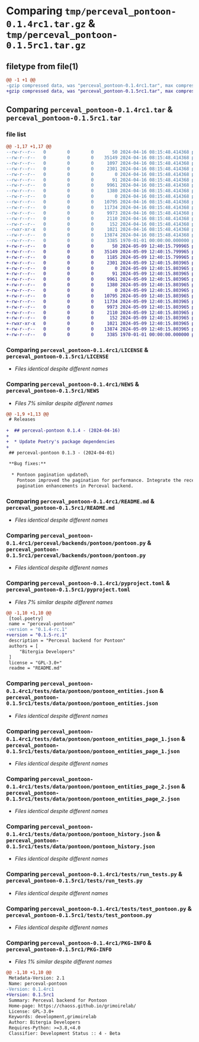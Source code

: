 # Comparing `tmp/perceval_pontoon-0.1.4rc1.tar.gz` & `tmp/perceval_pontoon-0.1.5rc1.tar.gz`

## filetype from file(1)

```diff
@@ -1 +1 @@
-gzip compressed data, was "perceval_pontoon-0.1.4rc1.tar", max compression
+gzip compressed data, was "perceval_pontoon-0.1.5rc1.tar", max compression
```

## Comparing `perceval_pontoon-0.1.4rc1.tar` & `perceval_pontoon-0.1.5rc1.tar`

### file list

```diff
@@ -1,17 +1,17 @@
--rw-r--r--   0        0        0       50 2024-04-16 08:15:48.414368 perceval_pontoon-0.1.4rc1/AUTHORS
--rw-r--r--   0        0        0    35149 2024-04-16 08:15:48.414368 perceval_pontoon-0.1.4rc1/LICENSE
--rw-r--r--   0        0        0     1097 2024-04-16 08:15:48.414368 perceval_pontoon-0.1.4rc1/NEWS
--rw-r--r--   0        0        0     2301 2024-04-16 08:15:48.414368 perceval_pontoon-0.1.4rc1/README.md
--rw-r--r--   0        0        0        0 2024-04-16 08:15:48.414368 perceval_pontoon-0.1.4rc1/perceval/backends/pontoon/__init__.py
--rw-r--r--   0        0        0       91 2024-04-16 08:15:48.414368 perceval_pontoon-0.1.4rc1/perceval/backends/pontoon/_version.py
--rw-r--r--   0        0        0     9961 2024-04-16 08:15:48.414368 perceval_pontoon-0.1.4rc1/perceval/backends/pontoon/pontoon.py
--rw-r--r--   0        0        0     1380 2024-04-16 08:15:48.414368 perceval_pontoon-0.1.4rc1/pyproject.toml
--rw-r--r--   0        0        0        0 2024-04-16 08:15:48.414368 perceval_pontoon-0.1.4rc1/tests/__init__.py
--rw-r--r--   0        0        0    10795 2024-04-16 08:15:48.414368 perceval_pontoon-0.1.4rc1/tests/data/pontoon/pontoon_entities.json
--rw-r--r--   0        0        0    11734 2024-04-16 08:15:48.414368 perceval_pontoon-0.1.4rc1/tests/data/pontoon/pontoon_entities_page_1.json
--rw-r--r--   0        0        0     9973 2024-04-16 08:15:48.414368 perceval_pontoon-0.1.4rc1/tests/data/pontoon/pontoon_entities_page_2.json
--rw-r--r--   0        0        0     2110 2024-04-16 08:15:48.414368 perceval_pontoon-0.1.4rc1/tests/data/pontoon/pontoon_history.json
--rw-r--r--   0        0        0      152 2024-04-16 08:15:48.414368 perceval_pontoon-0.1.4rc1/tests/data/pontoon/pontoon_locales.json
--rwxr-xr-x   0        0        0     1021 2024-04-16 08:15:48.414368 perceval_pontoon-0.1.4rc1/tests/run_tests.py
--rw-r--r--   0        0        0    13874 2024-04-16 08:15:48.414368 perceval_pontoon-0.1.4rc1/tests/test_pontoon.py
--rw-r--r--   0        0        0     3385 1970-01-01 00:00:00.000000 perceval_pontoon-0.1.4rc1/PKG-INFO
+-rw-r--r--   0        0        0       50 2024-05-09 12:40:15.799965 perceval_pontoon-0.1.5rc1/AUTHORS
+-rw-r--r--   0        0        0    35149 2024-05-09 12:40:15.799965 perceval_pontoon-0.1.5rc1/LICENSE
+-rw-r--r--   0        0        0     1185 2024-05-09 12:40:15.799965 perceval_pontoon-0.1.5rc1/NEWS
+-rw-r--r--   0        0        0     2301 2024-05-09 12:40:15.803965 perceval_pontoon-0.1.5rc1/README.md
+-rw-r--r--   0        0        0        0 2024-05-09 12:40:15.803965 perceval_pontoon-0.1.5rc1/perceval/backends/pontoon/__init__.py
+-rw-r--r--   0        0        0       91 2024-05-09 12:40:15.803965 perceval_pontoon-0.1.5rc1/perceval/backends/pontoon/_version.py
+-rw-r--r--   0        0        0     9961 2024-05-09 12:40:15.803965 perceval_pontoon-0.1.5rc1/perceval/backends/pontoon/pontoon.py
+-rw-r--r--   0        0        0     1380 2024-05-09 12:40:15.803965 perceval_pontoon-0.1.5rc1/pyproject.toml
+-rw-r--r--   0        0        0        0 2024-05-09 12:40:15.803965 perceval_pontoon-0.1.5rc1/tests/__init__.py
+-rw-r--r--   0        0        0    10795 2024-05-09 12:40:15.803965 perceval_pontoon-0.1.5rc1/tests/data/pontoon/pontoon_entities.json
+-rw-r--r--   0        0        0    11734 2024-05-09 12:40:15.803965 perceval_pontoon-0.1.5rc1/tests/data/pontoon/pontoon_entities_page_1.json
+-rw-r--r--   0        0        0     9973 2024-05-09 12:40:15.803965 perceval_pontoon-0.1.5rc1/tests/data/pontoon/pontoon_entities_page_2.json
+-rw-r--r--   0        0        0     2110 2024-05-09 12:40:15.803965 perceval_pontoon-0.1.5rc1/tests/data/pontoon/pontoon_history.json
+-rw-r--r--   0        0        0      152 2024-05-09 12:40:15.803965 perceval_pontoon-0.1.5rc1/tests/data/pontoon/pontoon_locales.json
+-rwxr-xr-x   0        0        0     1021 2024-05-09 12:40:15.803965 perceval_pontoon-0.1.5rc1/tests/run_tests.py
+-rw-r--r--   0        0        0    13874 2024-05-09 12:40:15.803965 perceval_pontoon-0.1.5rc1/tests/test_pontoon.py
+-rw-r--r--   0        0        0     3385 1970-01-01 00:00:00.000000 perceval_pontoon-0.1.5rc1/PKG-INFO
```

### Comparing `perceval_pontoon-0.1.4rc1/LICENSE` & `perceval_pontoon-0.1.5rc1/LICENSE`

 * *Files identical despite different names*

### Comparing `perceval_pontoon-0.1.4rc1/NEWS` & `perceval_pontoon-0.1.5rc1/NEWS`

 * *Files 7% similar despite different names*

```diff
@@ -1,9 +1,13 @@
 # Releases
 
+  ## perceval-pontoon 0.1.4 - (2024-04-16)
+  
+  * Update Poetry's package dependencies
+
 ## perceval-pontoon 0.1.3 - (2024-04-01)
 
 **Bug fixes:**
 
  * Pontoon pagination updated\
    Pontoon improved the pagination for performance. Integrate the recent
    pagination enhancements in Perceval backend.
```

### Comparing `perceval_pontoon-0.1.4rc1/README.md` & `perceval_pontoon-0.1.5rc1/README.md`

 * *Files identical despite different names*

### Comparing `perceval_pontoon-0.1.4rc1/perceval/backends/pontoon/pontoon.py` & `perceval_pontoon-0.1.5rc1/perceval/backends/pontoon/pontoon.py`

 * *Files identical despite different names*

### Comparing `perceval_pontoon-0.1.4rc1/pyproject.toml` & `perceval_pontoon-0.1.5rc1/pyproject.toml`

 * *Files 7% similar despite different names*

```diff
@@ -1,10 +1,10 @@
 [tool.poetry]
 name = "perceval-pontoon"
-version = "0.1.4-rc.1"
+version = "0.1.5-rc.1"
 description = "Perceval backend for Pontoon"
 authors = [
     "Bitergia Developers"
 ]
 license = "GPL-3.0+"
 readme = "README.md"
```

### Comparing `perceval_pontoon-0.1.4rc1/tests/data/pontoon/pontoon_entities.json` & `perceval_pontoon-0.1.5rc1/tests/data/pontoon/pontoon_entities.json`

 * *Files identical despite different names*

### Comparing `perceval_pontoon-0.1.4rc1/tests/data/pontoon/pontoon_entities_page_1.json` & `perceval_pontoon-0.1.5rc1/tests/data/pontoon/pontoon_entities_page_1.json`

 * *Files identical despite different names*

### Comparing `perceval_pontoon-0.1.4rc1/tests/data/pontoon/pontoon_entities_page_2.json` & `perceval_pontoon-0.1.5rc1/tests/data/pontoon/pontoon_entities_page_2.json`

 * *Files identical despite different names*

### Comparing `perceval_pontoon-0.1.4rc1/tests/data/pontoon/pontoon_history.json` & `perceval_pontoon-0.1.5rc1/tests/data/pontoon/pontoon_history.json`

 * *Files identical despite different names*

### Comparing `perceval_pontoon-0.1.4rc1/tests/run_tests.py` & `perceval_pontoon-0.1.5rc1/tests/run_tests.py`

 * *Files identical despite different names*

### Comparing `perceval_pontoon-0.1.4rc1/tests/test_pontoon.py` & `perceval_pontoon-0.1.5rc1/tests/test_pontoon.py`

 * *Files identical despite different names*

### Comparing `perceval_pontoon-0.1.4rc1/PKG-INFO` & `perceval_pontoon-0.1.5rc1/PKG-INFO`

 * *Files 1% similar despite different names*

```diff
@@ -1,10 +1,10 @@
 Metadata-Version: 2.1
 Name: perceval-pontoon
-Version: 0.1.4rc1
+Version: 0.1.5rc1
 Summary: Perceval backend for Pontoon
 Home-page: https://chaoss.github.io/grimoirelab/
 License: GPL-3.0+
 Keywords: development,grimoirelab
 Author: Bitergia Developers
 Requires-Python: >=3.8,<4.0
 Classifier: Development Status :: 4 - Beta
```

